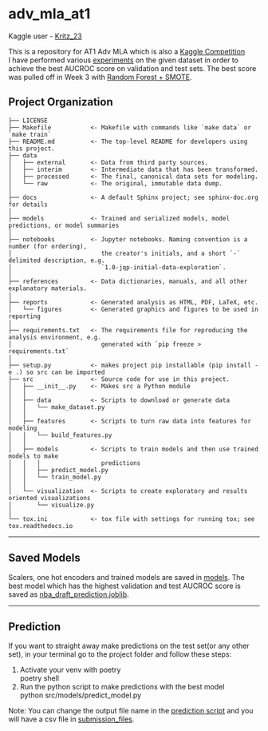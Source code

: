 adv_mla_at1
==============================
Kaggle user - [Kritz_23](https://www.kaggle.com/kritz23)

This is a repository for AT1 Adv MLA which is also a [Kaggle Competition](https://www.kaggle.com/competitions/advmla-2023-spring/overview) <br>
I have performed various [experiments](notebooks) on the given dataset in order to achieve the best AUCROC score on validation and test sets. The best score was pulled off in Week 3 with [Random Forest + SMOTE](notebooks/dhawale_kritika-24587661-week3_B_rand_forest.ipynb). 


Project Organization
------------

    ├── LICENSE
    ├── Makefile           <- Makefile with commands like `make data` or `make train`
    ├── README.md          <- The top-level README for developers using this project.
    ├── data
    │   ├── external       <- Data from third party sources.
    │   ├── interim        <- Intermediate data that has been transformed.
    │   ├── processed      <- The final, canonical data sets for modeling.
    │   └── raw            <- The original, immutable data dump.
    │
    ├── docs               <- A default Sphinx project; see sphinx-doc.org for details
    │
    ├── models             <- Trained and serialized models, model predictions, or model summaries
    │
    ├── notebooks          <- Jupyter notebooks. Naming convention is a number (for ordering),
    │                         the creator's initials, and a short `-` delimited description, e.g.
    │                         `1.0-jqp-initial-data-exploration`.
    │
    ├── references         <- Data dictionaries, manuals, and all other explanatory materials.
    │
    ├── reports            <- Generated analysis as HTML, PDF, LaTeX, etc.
    │   └── figures        <- Generated graphics and figures to be used in reporting
    │
    ├── requirements.txt   <- The requirements file for reproducing the analysis environment, e.g.
    │                         generated with `pip freeze > requirements.txt`
    │
    ├── setup.py           <- makes project pip installable (pip install -e .) so src can be imported
    ├── src                <- Source code for use in this project.
    │   ├── __init__.py    <- Makes src a Python module
    │   │
    │   ├── data           <- Scripts to download or generate data
    │   │   └── make_dataset.py
    │   │
    │   ├── features       <- Scripts to turn raw data into features for modeling
    │   │   └── build_features.py
    │   │
    │   ├── models         <- Scripts to train models and then use trained models to make
    │   │   │                 predictions
    │   │   ├── predict_model.py
    │   │   └── train_model.py
    │   │
    │   └── visualization  <- Scripts to create exploratory and results oriented visualizations
    │       └── visualize.py
    │
    └── tox.ini            <- tox file with settings for running tox; see tox.readthedocs.io


--------
## Saved Models
Scalers, one hot encoders and trained models are saved in [models](models). The best model which has the highest validation and test AUCROC score is saved as [nba_draft_prediction.joblib](models/best_model/nba_draft_prediction.joblib). 

---------

## Prediction
If you want to straight away make predictions on the test set(or any other set), in your terminal go to the project folder and follow these steps: <br>
1. Activate your venv with poetry <br>
    poetry shell
2. Run the python script to make predictions with the best model <br>
    python src/models/predict_model.py

Note: You can change the output file name in the [prediction script](src/models/predict_model.py) and you will have a csv file in [submission_files](submission_files).

